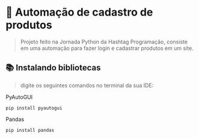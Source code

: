 # 🐍 Automação de cadastro de produtos
> Projeto feito na Jornada Python da Hashtag Programação, consiste em uma automação para fazer login e cadastrar produtos em um site.

## 📚 Instalando bibliotecas
> digite os seguintes comandos no terminal da sua IDE:

PyAutoGUI
```
pip install pyautogui
```

Pandas
```
pip install pandas
```
